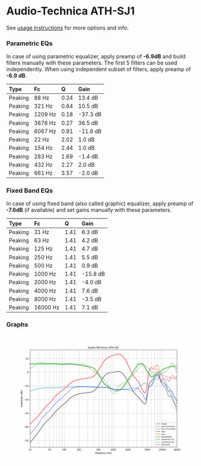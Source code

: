 # Audio-Technica ATH-SJ1
See [usage instructions](https://github.com/jaakkopasanen/AutoEq#usage) for more options and info.

### Parametric EQs
In case of using parametric equalizer, apply preamp of **-6.9dB** and build filters manually
with these parameters. The first 5 filters can be used independently.
When using independent subset of filters, apply preamp of **-6.9 dB**.

| Type    | Fc      |    Q | Gain     |
|:--------|:--------|:-----|:---------|
| Peaking | 88 Hz   | 0.24 | 13.4 dB  |
| Peaking | 321 Hz  | 0.64 | 10.5 dB  |
| Peaking | 1209 Hz | 0.18 | -37.3 dB |
| Peaking | 3676 Hz | 0.27 | 36.5 dB  |
| Peaking | 6067 Hz | 0.91 | -11.6 dB |
| Peaking | 22 Hz   | 2.02 | 1.0 dB   |
| Peaking | 154 Hz  | 2.44 | 1.0 dB   |
| Peaking | 283 Hz  | 1.69 | -1.4 dB  |
| Peaking | 432 Hz  | 2.27 | 2.0 dB   |
| Peaking | 661 Hz  | 3.57 | -2.0 dB  |

### Fixed Band EQs
In case of using fixed band (also called graphic) equalizer, apply preamp of **-7.6dB**
(if available) and set gains manually with these parameters.

| Type    | Fc       |    Q | Gain     |
|:--------|:---------|:-----|:---------|
| Peaking | 31 Hz    | 1.41 | 6.3 dB   |
| Peaking | 63 Hz    | 1.41 | 4.2 dB   |
| Peaking | 125 Hz   | 1.41 | 4.7 dB   |
| Peaking | 250 Hz   | 1.41 | 5.5 dB   |
| Peaking | 500 Hz   | 1.41 | 0.9 dB   |
| Peaking | 1000 Hz  | 1.41 | -15.8 dB |
| Peaking | 2000 Hz  | 1.41 | -4.0 dB  |
| Peaking | 4000 Hz  | 1.41 | 7.6 dB   |
| Peaking | 8000 Hz  | 1.41 | -3.5 dB  |
| Peaking | 16000 Hz | 1.41 | 7.1 dB   |

### Graphs
![](./Audio-Technica%20ATH-SJ1.png)